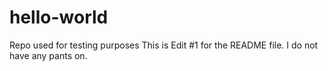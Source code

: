 # hello-world
Repo used for testing purposes
This is Edit #1 for the README file. I do not have any pants on.
